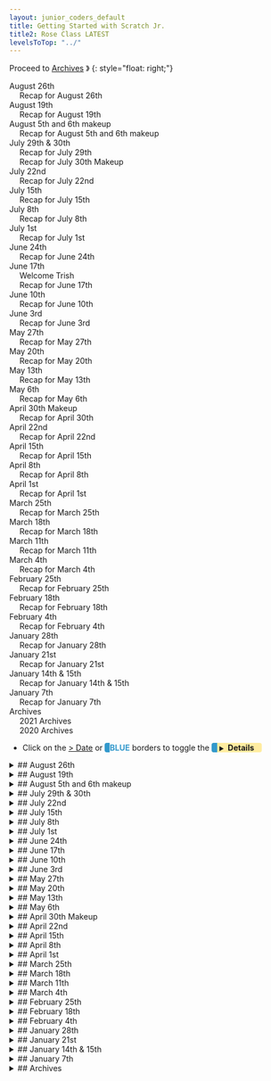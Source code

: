```yaml
---
layout: junior_coders_default
title: Getting Started with Scratch Jr.
title2: Rose Class LATEST
levelsToTop: "../"
---
```



Proceed to [Archives](./RoseClassNotes-Archives.html) 》 
{: style="float: right;"}
<br clear="both">

<div id="toc">

<!-- TOC -->

* [August 26th](#august-26th)
  * [Recap for August 26th](#recap-for-august-26th)
* [August 19th](#august-19th)
  * [Recap for August 19th](#recap-for-august-19th)
* [August 5th and 6th makeup](#august-5th-and-6th-makeup)
  * [Recap for August 5th and 6th makeup](#recap-for-august-5th-and-6th-makeup)
* [July 29th & 30th](#july-29th--30th)
  * [Recap for July 29th](#recap-for-july-29th)
  * [Recap for July 30th Makeup](#recap-for-july-30th-makeup)
* [July 22nd](#july-22nd)
  * [Recap for  July 22nd](#recap-for--july-22nd)
* [July 15th](#july-15th)
  * [Recap for July 15th](#recap-for-july-15th)
* [July 8th](#july-8th)
  * [Recap for July 8th](#recap-for-july-8th)
* [July 1st](#july-1st)
  * [Recap for July 1st](#recap-for-july-1st)
* [June 24th](#june-24th)
  * [Recap for June 24th](#recap-for-june-24th)
* [June 17th](#june-17th)
  * [Welcome Trish](#welcome-trish)
  * [Recap for June 17th](#recap-for-june-17th)
* [June 10th](#june-10th)
  * [Recap for June 10th](#recap-for-june-10th)
* [June 3rd](#june-3rd)
  * [Recap for June 3rd](#recap-for-june-3rd)
* [May 27th](#may-27th)
  * [Recap for May 27th](#recap-for-may-27th)
* [May 20th](#may-20th)
  * [Recap for May 20th](#recap-for-may-20th)
* [May 13th](#may-13th)
  * [Recap for May 13th](#recap-for-may-13th)
* [May 6th](#may-6th)
  * [Recap for May 6th](#recap-for-may-6th)
* [April 30th Makeup](#april-30th-makeup)
  * [Recap for April 30th](#recap-for-april-30th)
* [April 22nd](#april-22nd)
  * [Recap for April 22nd](#recap-for-april-22nd)
* [April 15th](#april-15th)
  * [Recap for April 15th](#recap-for-april-15th)
* [April 8th](#april-8th)
  * [Recap for April 8th](#recap-for-april-8th)
* [April 1st](#april-1st)
  * [Recap for April 1st](#recap-for-april-1st)
* [March 25th](#march-25th)
  * [Recap for March 25th](#recap-for-march-25th)
* [March 18th](#march-18th)
  * [Recap for March 18th](#recap-for-march-18th)
* [March 11th](#march-11th)
  * [Recap for March 11th](#recap-for-march-11th)
* [March 4th](#march-4th)
  * [Recap for March 4th](#recap-for-march-4th)
* [February 25th](#february-25th)
  * [Recap for February 25th](#recap-for-february-25th)
* [February 18th](#february-18th)
  * [Recap for February 18th](#recap-for-february-18th)
* [February 4th](#february-4th)
  * [Recap for February 4th](#recap-for-february-4th)
* [January 28th](#january-28th)
  * [Recap for January 28th](#recap-for-january-28th)
* [January 21st](#january-21st)
  * [Recap for January 21st](#recap-for-january-21st)
* [January 14th & 15th](#january-14th--15th)
  * [Recap for January 14th & 15th](#recap-for-january-14th--15th)
* [January 7th](#january-7th)
  * [Recap for January 7th](#recap-for-january-7th)
* [Archives](#archives)
  * [2021 Archives](#2021-archives)
  * [2020 Archives](#2020-archives)

<!-- /TOC -->

</div>

-   Click on the [> Date]() or <span style="color: #3399cc;  border-left: 9px solid #3399cc!important;border-radius: 4px 4px; font-weight: bold">BLUE</span> borders to toggle the <span style="background-color:#ffeca0; border-left: 10px solid #3399cc !important;border-radius: 4px 4px;"><b> &nbsp;<span style="font-size: 70%">▶︎</span>&nbsp;&nbsp;Details&nbsp;&nbsp;&nbsp;&nbsp;</b></span> 



<details markdown=1>
<summary markdown=1>## August 26th
</summary>

## August 26th

### Recap for August 26th

Today we began with an overview of the upcoming Fall Showcase. (more information about this will be sent to parents soon.) I went over the various elements they will be prepared to talk about, such as giving an introduction, explaining the game play, and so on.

Student K and M  wrote short descriptions of their projects as part of their introductions. This inspired them to make minor improvements to their games, such as adding a game over score or descriptions of the various levels.

Student S chose some projects for her Showcase and we practiced describing her ScratchJr. projects and how they function. She may also demonstrate a recent Scratch project.


{% include zakviewer.html Name="2022-08-27 sonic exe on Scratch" ID="https://scratch.mit.edu/projects/723812768/" caption="Student H completed stage 1 of his scrolling platformer, and succeeded in making an extended background. He learned about local and this sprite only variables, how to move costumes from one sprite to another, how to initialize sprites in terms of position, direction, and layer." %}


</details>


<details markdown=1>
<summary markdown=1>## August 19th
</summary>

## August 19th

### Recap for August 19th


{% include zakviewer.html Name="2022 8 19 COFM Final" ID="https://scratch.mit.edu/projects/716775548/" caption="Student M has completed his project. 

His final addition this week was to add a high score variable and show it, just as in [this Jelly Jump project](https://scratch.mit.edu/projects/674006017/). We examined the code, and found and imported the sprite that displays the score, and the code in the project that updates the score:

``` 
when @greenFlag clicked
forever
    set [score v] to (round (((scrollY) + (50)) / (100)))
    if <(score) > (☁ Actual highscore)> then
        set [☁ Actual highscore v] to (score)
    end
end
```
{: .msb}

He then modified this to work in his project.

``` 
when @greenFlag clicked
forever
    if <(MONEY) > (☁ Actual highscore)> then
        set [☁ Actual highscore v] to (MONEY)
    end
end
```
{: .msb}

This was a great exercise in hacking and reusing code from one project to another.
<span>" %}


{% include zakviewer.html Name="2022 8 19 Submarine remix on Scratch" ID="https://scratch.mit.edu/projects/593081843/" caption="We then discussed his next project, and he looked through his rather long list of remixes to find one he liked, which turns out to be this submarine game." %}


Since Student S is starting Scratch, I suggested she try [Run Marco Run](https://runmarco.allcancode.com/), which is a useful as training for using Scratch. She was able to get through the first few levels very well on her own. 

{% include imgur.html title="" ID="https://i.imgur.com/lyVrsXp.jpg" caption="When she reached the stage of having to repeat a series of blocks we used pen and paper to work out what the repeated sequence should be. After a few tries she seemed to get it." width="" height="300px" spacer="" %}

{% include zakviewer.html Name="2022 8 19 heart, cloud and ballon" ID="https://scratch.mit.edu/projects/719819301/" caption="She also finished the flying tutorial she started last week. I challenged her to add something to the project, and suggested she use a change size block, and this is how it came out." %}

Student H mostly explored on his own. Though he indicated he wanted to make a project, he did not do so in the end.




</details>



<details markdown=1>
<summary markdown=1>## August 5th and 6th makeup
</summary>

## August 5th and 6th makeup

### Recap for August 5th and 6th makeup



This week some of our class joined with the Summer Coding Camp, where they could work with other scratchers. 

{% include zakviewer.html Name="2022 8 5 Student K Roulette Wheel" ID="https://scratch.mit.edu/projects/719581720/" caption="For example, Student K made this project with a start button and a rotationg roulette wheel." %}

{% include zakviewer.html Name="2022 8 5 Student K color effect" ID="https://scratch.mit.edu/projects/614660661/" caption="He also made a series of projects such as this one exploring color effects." %}

{% include zakviewer.html Name="2022 8 5 Student D" ID="https://scratch.mit.edu/projects/718490181/" caption="Student D also joined the Cooding camp and worked on this maze project." %}

{% include zakviewer.html Name="2022 8 5 COFM for 2022 07 29 code with instructions on Scratch" ID="https://scratch.mit.edu/projects/716775548/" caption="Student M finished adding the art gallery for his project and initialized his variables. I can see that he is beginning to understand how to modify the project, and the project is now quite functional." %}

{% include zakviewer.html Name="2022 8 5 Untitled on Scratch" ID="https://scratch.mit.edu/projects/719819301/" caption="Student S is graduating up to scratch, and made this project based on a flying tutorial. She is doing a great job quickly developing mouse and keyboard skills needed for Scratch, and is able to navigate the tutorial almost by herself." %}

</details>


<details markdown=1>
<summary markdown=1>## July 29th & 30th
</summary>

## July 29th & 30th

### Recap for July 29th


{% include zakviewer.html Name="2022-07-29 Demon Game" ID="https://scratch.mit.edu/projects/708689193/" caption="Student K fixed his weapons to show meaningful weapon names when hovering. He added code to attack when the space key is pressed. The coding focus was broadcasts and creating myblocks." %}


{% include zakviewer.html Name="2022-07-29 COFM " ID="https://scratch.mit.edu/projects/716775548/" caption="Student M started making the code for his 3rd room. We reviewed the concept of nested ifs, and when he suddenly got it, he was off. He is making great progress and as usual showing great initiative." %}



{% include imgur.html title="" ID="https://i.imgur.com/M5KIwGR.gif" caption="Student S created a variation of the Animate My Name Bootup Project. We used multiple start blocks to make the letters move at different angles and spin at different speeds." width="" height="" spacer="" %}

### Recap for July 30th Makeup

{% include zakviewer.html Name="2022 8 2 Untitled-7 on Scratch" ID="https://scratch.mit.edu/projects/716423538/" caption="Though Student D arrived late and was only in class briefly, he did make this original project. The project is not quite finished but his effort working out how to code it  was very good." %}



</details>


<details markdown=1>
<summary markdown=1>## July 22nd
</summary>

##  July 22nd

###  Recap for  July 22nd


{% include zakviewer.html Name="2022 7 25 COFM" ID="https://scratch.mit.edu/projects/716761149/" caption="
Student M did some layer adjusting: the room closed sprite covering the classroom has to appear in front of the classroom when the game starts. If the he has enough money, clicking the sprite opens the classroom. We then used some nested ifs: if the cat is assigned to go to the classroom, then if there is enough money, the cat can go to the classroom. 

Student M has definitely improved his skill in the course of this project.  Having done two room with help, I think he might be ready to take on the final 6 rooms by himself. 

<span>" %}

{% include imgur.html title="" ID="https://i.imgur.com/XFfxbPF.png" caption="Student D worked on making a project about someone turning on a lightbulb. I gave him some tips on using the costume editor that he used to make this drawing." width="" height="" spacer="" %}

{% include zakviewer.html Name="2022-07-25 Untitled-7 on Scratch" ID="https://scratch.mit.edu/projects/716423538/" caption="He also made this project based on a tutorial." %}

Student S made a ScratchJr. maze project similar to a mario platformer. She did a great job using message blocks, and together we added coins that disappear when the player touches them, and even a flashing effect and sound.

Student K continued making his go home button clear all the screens. We are working on adding code that will allow the player to use the weapon to attack the spider and skeleton. 

</details>



<details markdown=1>
<summary markdown=1>## July 15th
</summary>

## July 15th

### Recap for July 15th

* Demon Game

{% include zakviewer.html Name="2022 7 15 COFM 5" ID="https://scratch.mit.edu/projects/708689193/" caption="Student K first problem was that his You Die screen was showing when the game started. This was a good demonstration of why initialization is importabe. Then he added a return HOME button" %}

{% include zakviewer.html Name="2022 07 15 broadcast demo on Scratch" ID="https://scratch.mit.edu/projects/714399589/" caption="To implement his HOME button I used this basic project to show him how to use broadcasts and receive blocks to control other blocks. Clicking the cat hides the girl and makes the bowtie jump. Hiding the screen and buttons also led into a discussion about layers." %}

* Family Mart

{% include zakviewer.html Name="2022 7 15 COFM 2022 07 15 on Scratch" ID="https://scratch.mit.edu/projects/714407794/editor" caption="Student Y finished putting in the code for his classroom and then he worked on making that classroom only open up once the money is $100. He also changed some variables his names to make them more consistent." %}

Student H all worked on his own.

ScratchJr.
  : Student A made a project focusing on using a touch block. He made several characters that you could touch to make them say silly sounds. I suggested that he had separate motions that would start and last as long as the sounds. Adjusting it to do that was kind of fun.

  : Student S made a fidget spinner project and then added many characters that also did various turns. At the end of the class we used the camera to make a turning picture fidget.





</details>


<details markdown=1>
<summary markdown=1>## July 8th
</summary>

## July 8th

### Recap for July 8th

Scratch
  : The scratch group worked on individual projects today.

* Student M continued working on adding a second room to his project, and today his focus was on creating and modifying myblocks.

{% include imgur.html title="" ID="https://i.imgur.com/MeYggxz.png" caption="By renaming and creating new myblocks, he created separate code paths for the Family Mart and Classroom." width="" height="" spacer="" %}

{% include imgur.html title="" ID="https://i.imgur.com/XoBh3y4.png" caption="He began creating the matching code for these myblocks." width="" height="" spacer="" %}

* Student K fixed a mistake he made in copying my template code, and so was finally able to get the hearts to work. 

{% include imgur.html title="" ID="https://i.imgur.com/yEzbdlP.png" caption="He also transcribed another section of code that detects when the player dies. He began working on the 'you die' screen." width="" height="" spacer="" %}

* Pong Game

I prompted Student A to add some new features to his Pong game. He wanted to make the game repeat, so I introduced broadcast and receive blocks and we used them to make his project repeat after the ball breaks. 

{% include imgur.html title="" ID="https://i.imgur.com/XQ9mkZK.png" caption="I briefly explained why we needed a stop this script block here. Then, we used broadcast and receive to add a game over effect. " width="" height="" spacer="" %}

{% include zakviewer.html Name="2022-07-09 bounce game Daifuku 2022 07 01 on Scratch" ID="https://scratch.mit.edu/projects/710787791/" caption="While class finished he was working on adding a cat who comes in at the end of the game to break the broom." %}

* Exploring 
  
Student H seemed happy exploring games on his own today.


ScratchJr.
  : The ScratchJr. kids worked with our new teacher Trisha to make several original projects.

* Cat coming out of a shell

Student A made a couple of projects with original ideas. In one of them he cleverly makes a cat come out of a shell by moving the shell out of the way. He also created some clever synchronized motions. Even though he is still getting command of Scratch program logic, he is being very creative with what he can accomplish.

* Racing Game

Student S made a kind of racing game, where you can touch the cars to make them reach the end and go to the next screen. We talked about what a good next project for her would be, and we came up with the idea for a kind of maze where you have to tap the sprites in the right order to get the cat accross the screen. I introduced her to the copy shape tool in the image editor and she explored fun way to make drawings with this. Student S is also showing a lot of creativity and independent learning as well.



</details>


<details markdown=1>
<summary markdown=1>## July 1st
</summary>

## July 1st

### Recap for July 1st

Scratch Jr.
  : Student A made a game about 2 cats fighting each other  

  : Student S maze project: we made a dragon maze game. , using messages to hide another character  
  

Scratch
  : Student Y continued working on generating random armor. He added more costumes and the appropriate code in parts of the costume but still has some parts to finish.


  : Student K worked on cleaning up his projeect by renaming sprites. I worked with him to learn how to add code from a text template.
  
  
  : Student M worked very hard this week. To create the second room (the family mart) in his project, we first renamed the original mybocks and then created similar myblocks for the second room (the classroom). He has a few more steps before the second room is working.


{% include zakviewer.html Name="2022-07-02 bounce game" ID="https://scratch.mit.edu/projects/710787791/" caption="
Student D worked on his modified Broom Pong game. he wanted the ball to break, so I showed him how to create basic animation frames of the ball breaking using the editor. He made the costumes and next week we will make the broom break when it is hit. 
" %}


Student H did not create any projects today.


</details>


<details markdown=1>
<summary markdown=1>## June 24th
</summary>

## June 24th

### Recap for June 24th

{% include zakviewer.html Name="2022-06-24 Baseball" ID="https://scratch.mit.edu/projects/708987771/" caption="Student D made a baseball game. I gave him an introduction to a variety or different blocks, for example, the 'key pressed - key pressed' trick:

```
change y by ((10) * (<key [up arrow v] pressed?> - <key [down arrow v] pressed?>))
```
{: .msb} 

makes the batter move. We make the baseball bounce against the ball and edge like this:

```
if <touching [Ball v]?> then
	point in direction (180)
	change [score v] by (-1)
end
if on edge, bounce
```
{: .msb} 

<span>" %}

{% include zakviewer.html Name="2022-06-24 Student Y Demon Game Fixed 2022 06 18 on Scratch" ID="https://scratch.mit.edu/projects/666094890/" caption="Today was a mostly a cleanup day for Student Y, who cleaned up his code to incorporate his armor selection step into the main flow. " %}

{% include zakviewer.html Name="2022-06-24 Demon Game with instructions cleaned up copy on Scratch" ID="https://scratch.mit.edu/projects/708689193/" caption="Student K also worked on his Demon Game" %}

{% include imgur.html title="" ID="https://i.imgur.com/tZPxb7v.png" caption="I gave him a rubric to complete and he make the corresponding code (with one mistake). He was very clever and discovered he could use emoji as costume names." width="" height="" spacer="" %}


{% include zakviewer.html Name="2022-06-29 COFM 2022 06 24 with directions for next week on Scratch" ID="https://scratch.mit.edu/projects/709704281/" caption="Student M began adding a second room to his project. He created new my blocks and used an if block to select which room his sprite will go to. This is still a work in progress." %}

Student S worked on making a simple maze in scratch.

Student A created a game in ScratchJr.: 

{% include giphy.html link="https://media.giphy.com/media/g6hT24RX0z023KDlFE/" %} 

Student H did not do any coding today, but focused on a fortnite scratch game.


</details>


<details markdown=1>
<summary markdown=1>## June 17th
</summary>

## June 17th

### Welcome Trish
A new assistant, Trish, will be joining our Friday class. She spent most of the class getting to know some of the kids, and having them 'teach her' about Scratch and ScratchJr. Trish is one of our Thursday Emerging Fluency teachers, but she will be coding with us on Fridays, so feel free to introduce yourself to her.


### Recap for June 17th

{% include zakviewer.html Name="2022-06-17 Student M COFM " ID="https://scratch.mit.edu/projects/701386865/" caption="First, Student M fixed the routine changes the max in the room when clicked. Then he made a new room for his cars if they get more than 100 pts." %}
{% include imgur.html title="" ID="https://i.imgur.com/CCH7VkZ.png" caption="He was able to code this mostly on his own, which was a step up for him." width="" height="" spacer="" %}


{% include zakviewer.html Name="2022-06-17 Student Y Demon Game Fixed 2022 03 25 on Scratch" ID="https://scratch.mit.edu/projects/666094890/" caption="Student Y first did some housekeepin on his project, such as fixing the initial position of his armor stand, and properly naming his sprites.  " %}

{% include zakviewer.html Name="2022-06-17 Simple broadcast on click demo" ID="https://scratch.mit.edu/projects/706303339/" caption="Then I created him this demo project so he could see how to use broadcasts and randomly generate different armor. He worked on creating more armor for his project." %}


{% include zakviewer.html Name="2022-06-17 Student K Demon Game" ID="https://scratch.mit.edu/projects/703632443/" caption="student K created a variable for Health Points and made his character lose HP when attacked by the spider or goblin. I explained to him how to make his heart show health points, but we left coding it until next week. It will eventually look like this: 

```
define renew health
show
if <(id) > (HP)> then
    switch costume to [black v]
    if <(id) < ((HP) + (10))> then
        switch costume to [half v]
    end
else
    switch costume to [red v]
end
show
```
{: .msb}

<span>" %}


{% include imgurmp4Captioned.html title="" link="https://i.imgur.com/GyJP5lm.mp4" caption="
A new teacher, Trisha, is joining us, and Student A and showed off his latest project to her about a cat and 'letter' M ? having a conversation. This is a good use of message and wait blocks to keep the conversation going." width="" height="" spacer="" %}



</details>

<details markdown=1>
<summary markdown=1>## June 10th
</summary>

## June 10th

### Recap for June 10th


{% include zakviewer.html Name="2022-06-10 butter on Scratch" ID="https://scratch.mit.edu/projects/703548222/" caption="Student H made a project devoted to the song Butter. We touched on how to initialize project, how to trigger an action with a click, and how to broadcast a message to all the blocks (so they hide), and included a glide and change size block when BTS is clicked. This project is a step forward for this child." %}

{% include zakviewer.html Name="2022-06-10 Demon Game with instructions" ID="https://scratch.mit.edu/projects/679374913/" caption="Student K worked on making the Spider move when the main game starts. Eventually the spider will deliver damage to Maikey, and the damage will be shown in the hearts. " %}

{% include zakviewer.html Name="2022-06-12 Student Y Demon Game Fixed 2022 03 25 on Scratch" ID="https://scratch.mit.edu/projects/666094890/" caption="Student Y revised his armor selection system. After pressing 'a' the armor selection screen shows. Pressing the random armor button sends a messge to generate a random weapon in the weapon block." %}


Student S made a project where a dragon tries to eat Utlraman. She used say, blocks, bump blokcs, visibility blocks, among others. The she began a 'day in the life' project that makes a 4 panel comic. She began by making a conversation bwteen here and her mother.

Student A made project called a sunny day for biking where and airplane and a bicyle walk through a scene with clouds, birds and a jumping basketball.

{% include zakviewer.html Name="2022-06-12 COFM 2022 06 03 with directions for next week on Scratch" ID="https://scratch.mit.edu/projects/701386865/" caption="Student M added some template code that increased the maximum number of occupants if the player has enought money. Then we adjust this in class to happen if the player clicks the family mart." %}



{% include zakviewer.html Name="2022-06-12 Untitled-3" ID="https://scratch.mit.edu/projects/703546178/" caption="Student D made a balloon popping game from a tutorial. Then we worked together to come up with some improvements such as sounds, setting a score limit of 100, color effects, and a star effect." %}


{% include imgur.html title="" ID="https://i.imgur.com/cHmQN3m.png" caption="The star effect uses the mosaic effects." width="" height="" spacer="" %}



</details>


<details markdown=1>
<summary markdown=1>## June 3rd
</summary>

## June 3rd

### Recap for June 3rd


{% include zakviewer.html Name="2022-06-03 COFM " ID="https://scratch.mit.edu/projects/701386865/" caption="Student M and I discussed next steps for his program. He wanted to make it that if you have enough money, the number of people in the Family Mart goes up. I gave him some pseudocode for how to do it, and he made an effort to complete it, to be completed next week." %}



{% include imgur.html title="" ID="https://i.imgur.com/tYe4T4M.png" caption="Student A made a multiscreen project. The first has the cat saying something and then goin gto the second dscreen. " width="" height="" spacer="" %}

{% include imgur.html title="" ID="https://i.imgur.com/Tto3bN2.png" caption="The second used the bump block to play a game of basketball. " width="" height="" spacer="" %}

{% include imgur.html title="" ID="https://i.imgur.com/Tto3bN2.png" caption="The third created a conversation between the cat and the robot using message blocks. Student A is making progress." width="" height="" spacer="" %}


{% include zakviewer.html Name="2022-06-03 Student D Pong" ID="https://scratch.mit.edu/projects/700521898/" caption="Student D made the pong tutorial. Then I challenged him to make some modifications. He made the color of the padddle chane when it is hit. He learned how to use the time to limit the game to 3 minutes. We talked about how to calulate how many seconds are in 3 minutes. He added levels, and the speed of the ball changes each level. He added a score." %}


Student S made a project describing her day. In addition to using a variety of blocks, I sowed her a trick to make it look as though she is getting dressed and the clothes are following her in the 2nd and 3rd screen.
{: .jsgif style='margin-bottom:0;'}
{% include giphy.html link="https://media.giphy.com/media/pbnDkWsoPLAHiGDyke/" %} 


Student H was not feeling well and spent most of the class resting.
{: .jsgif}

{% include zakviewer.html Name="2022-06-03 Student Y Demon Game" ID="https://scratch.mit.edu/projects/666094890/" caption="Student Y wanted to create a minecraft armor table. After a little discussion he understood the basic procedure and he used some initial go to blocks to place each part. When you press 'a'' the table appears." %}

{% include zakviewer.html Name="2022-06-03 Demon Game with instructions" ID="https://scratch.mit.edu/projects/679374913/" caption="Student K continued working on adapting his characters' costumes." %}

</details>



<details markdown=1>
<summary markdown=1>## May 27th
</summary>

## May 27th

### Recap for May 27th


UFO
  : Student S worked on her own project for a while, and then we worked together on an original project about UFO's. Two cats are speaking. She learned the "bump and step back" trick to activate a bump without getting stuck in a loop. She used wait blocks to make a conversation, and then a UFO appears.

{% include giphy.html link="https://media.giphy.com/media/r2SSTXQWb5kzXQygHu/" %} 


{% include veed.html title="" ID="https://www.veed.io/embed/fb341e14-92fd-4afc-9188-b0fe19c93248" caption="Student A made a project that used tap blocks and messages and a variety of blocks, including ones he created himself." width="" height="" spacer="" %}


 
{% include zakviewer.html Name="2022-05-7 Cat owns an Family Mart 2022 05 20 with directions" ID="https://scratch.mit.edu/projects/694152059/" caption="Student M followed a template that I gave him and added code to make his cats return when the family mart is full. " %}

{% include imgur.html title="" ID="https://i.imgur.com/6PxIh9R.png" caption="He learned how to use the set variable and swich costume blocks to create the effect." width="" height="" spacer="" %}


{% include imgur.html title="" ID="https://i.imgur.com/zjOyaqr.png" caption="Student K worked on carefully redrawing his character so it could be blue. Due to a limitation in Scratch this was necessary. This was a time consuming progress so kudos for sticking with it." width="" height="" spacer="" %}


{% include zakviewer.html Name="2022-05-27ß Scratch Project" ID="https://scratch.mit.edu/projects/697370880/" caption="Student D worked on various challenges using the point and move blocks. For example he had to make the 7 sprite move in a square, and then in a larger square. The next challenge, partly completed, is to make the 7 and 9 switch places." %}


</details>


<details markdown=1>
<summary markdown=1>## May 20th
</summary>

## May 20th

### Recap for May 20th


{% include zakviewer.html Name="2022-05-21 Cat owns an Family Mart 2022 05 20 with directions for next week on Scratch" ID="https://scratch.mit.edu/projects/694152059/" caption="student M made the cat go back to his original place when the family mart was full. " %}


{% include zakviewer.html Name="2022-05-21 Demon Game using clones on Scratch" ID="https://scratch.mit.edu/projects/679374913/" caption="Student K modified his code so that the weapons follow his Maikey sprite. He also added some more sprites." %}

{% include zakviewer.html Name="2022-05-21 Student Y Demon Game Fixed 2022 03 25 on Scratch" ID="https://scratch.mit.edu/projects/666094890/" caption="Student Y added more characters to his game. We discussed how to go about making names for his characters that appear above them." %}


{% include zakviewer.html Name="2022-05-21 にゃんこ大戦争 on Scratch" ID="https://scratch.mit.edu/projects/689871622/" caption="Student H began making a battle cats project by using the youtube video below" %}

{% include youtubelazy.html  videoID="-K2T5o0eYbk" %}


Student S made another BootupPD project called my family. We then upgraded the project by making the characters speak, and I gave her the challenge of making the characters speak in turn. This is an exercise in using bump blocks, the start block, and message blocks. Next we will continue making the conversation pass from person to person in the project.

Student A worked on a rocket project and played with the costume editor and adding photos.


{% include zakviewer.html Name="2022-05-21 Untitled on Scratch" ID="https://scratch.mit.edu/projects/693723636/" caption="Student D worked his first tutorials in scratch. After he had a basic understanding of the layout and how to place blocks I encouraged him to explore the blocks he could. He worked mostly wiht the say and move blocks, but he also discovered the myblock feature. I showed him how to use that to repeat actions several times." %}


</details>


<details markdown=1>
<summary markdown=1>## May 13th
</summary>

## May 13th

### Recap for May 13th



{% include zakviewer.html Name="2022-05-13 Student Y Demon Game " ID="https://scratch.mit.edu/projects/666094890/eitor" caption="Student Y's main objective today was to have a character lose 'power' when clicked. " %}

{% include imgur.html title="" ID="https://i.imgur.com/l29boIW.png" caption="He tried to figure it out himself, and got very close. The power needed to be multliplied by -1 for the routine to work. When the character runs out of power, he will fall over and dies." width="" height="" spacer="" %}

{% include zakviewer.html Name="2022-05-13 Demon Game using clones on Scratch" ID="https://scratch.mit.edu/projects/679374913/" caption="Student K made his Maikey sprite move on arrow presses and made other adjustments to his game." %}

{% include zakviewer.html Name="2022-05-13 Student H looking for eyeglasses " ID="https://scratch.mit.edu/projects/553913239/" caption="Student H came up with 2 projects this week. He made this game that had a crazy cat chaing a pair of sunglasses." %}


{% include zakviewer.html Name="2022-05-13 Student H にゃんこ大戦争" ID="https://scratch.mit.edu/projects/689871622/" caption="He also made this cat that fires cats project. Click the bottom cat to see it in action." %}


ScratchJr
  : The ScratchJR kids worked on making a racing game based on this BootupPd project. 

{% include youtubelazy.html  videoID="0QY_rF8h6-Y" %}

First we made the characters move at different speeds, and to return home when they touch another character at the end of the line. Student A had a lot of fun experimenting with the drawing editor. Student S made this into a Mother's Day project, and showed initiative and creativity in choosing characters and in making the course go vertically, which looks very nice. 

{% include giphy.html link="https://media.giphy.com/media/0gu6fdPTswX9AnIkx1/" %} 



</details>

<details markdown=1>
<summary markdown=1>## May 6th
</summary>

## May 6th

### Recap for May 6th

ScratchJr
  : Student A decided to review skills by making his own project. It involved characters moving across the screen and bumping into each other. He also greatly enjoyed typing in various emoji. 

  : Student S made a project where the characters move, bump into each other, and can be tapped to do things. This is a review of how to use in the bump, touch and loop blocks.
{% include giphy.html link="https://media.giphy.com/media/rYHuM5QrTmL50Odcag/" %} 

Scratch
  : Students K and Y both use clones to show the tools. student M
{% include imgur.html title="" ID="https://i.imgur.com/tePWjT5.png" caption="When they press the tool number key, it should move to the player. We  learned how to use the join block with a variable to detect different types of key presses with one block. This way we compare the clicked key to the id of the clone and know which clone to activate. This works for clicks too" width="" height="" spacer="" %}


{% include zakviewer.html Name="2022-05-06 Demon Game using clones" ID="https://scratch.mit.edu/projects/679374913/" caption="You can see it here after choosi" %}

{% include imgur.html title="" ID="https://i.imgur.com/OUlDgSV.jpg" caption="Student Y worked on making a detailed plan for his project. Many students are reluctant to do this step, but he has embraced it with flair. also needed some instruction on converting webp files to jpg for his project." width="" height="" spacer="" %}


{% include imgur.html title="" ID="https://i.imgur.com/2804sgk.png" caption="Student M worked on making his cats go to Family Mart when they reach the middle. First we shrink them, increase the number of occupants and go to the room. He used a repeat loop for the shrink routine, and go to and ghost effects to make him disappear and reappear." width="" height="" spacer="" %}


First, Student H completed a 5 minute challenge to refactor a shooter game so it worked with the arrow keys instead of the w-a-s-d keys. Then I helped him change a video into a gif to import it into a new project. To help him maintain focus I used a 5 minute timer for him. If he maintained focus for 5 minutes, he would gain some free time. This seemed to be increase the amount of time he could stay on focus.

{% include zakviewer.html Name="2022-05-06 戦え" ID="https://scratch.mit.edu/projects/684157189/" caption="He also made several new mini-projects such as this one, which shows considerable progress." %}

</details>


<details markdown=1>
<summary markdown=1>## April 30th Makeup
</summary>

## April 30th Makeup

### Recap for April 30th



* Today Student M worked on his **Cat owns a Convenience Store** project. 


{% include imgur.html title="" ID="https://i.imgur.com/KZZjj53.png" caption="The first step was to set up 3 variables: room occupants, max in room, money. He then created myblocks (get money, go to room 1, leave room when ready) for the main start as a clone loop. This is the main game loop. We also started making the get money loop." width="" height="" spacer="" %}


{% include zakviewer.html Name="2022-04-30 Cat owns a Convenience Store" ID="https://scratch.mit.edu/projects/655392474/" caption="No visible changes as yet..." %}


* The other students in the class took turns "tutoring" Student S in using ScratchJr. They began a project with 2 screens, and I challenged her to continue the story on her own.

{% include imgur.html title="" ID="https://i.imgur.com/X6CV8nC.gif" caption=" She created a game where the cat chases the piece of toast. If it touches the toast it shrinks and the user has to touch it to make it bigger again. We talked about how to know when a game is over, and suggested the game end after 25 loops. She worked well on her own, and I gave her some help making the toast say 'ouch' using the bump block, and adding a jump to the fourth screen, by adding a blank screen, returning to screen 3, and then dragging the block. She also learned how to drag a sprite to a screen to make a copy of it in that screen." width="" height="" spacer="" %}




</details>



<details markdown=1>
<summary markdown=1>## April 22nd
</summary>

## April 22nd

### Recap for April 22nd

{% include zakviewer.html Name="2022-04-22 Demon Game using clones on Scratch" ID="https://scratch.mit.edu/projects/679374913/" caption="Student K continued trying to understand clones. We talked about how to size the health that make up his health meter. We created a new message to eliminate the need for many individual sprites and go directly to the main health sprite. We struggled to position the hearts at the right location, because it turned out an error elsewhere in his code was hiding the heart." %}


Student Y worked on figuring out how his player should choose their costume. Unusually, he dseems to have decided on a mix between randomly and with some user control. Once this is clear, he will be able to code it.

Student S chose to make another square maze like this: 

![](./../../../junior_coders/Overview/images/FollowTheMazeGame.gif)

Her focus was on learning how to use the paint editor to change line shapes, how to use the camera to import Pokemon images (for the buttons) into the paint editor, and then how to create buttons using messages. 

Student D worked on making a simplified Math Quiz. The key point was how to use messages to control the sequence of actions: Question 1 => Answer 1 -> Question 2 => Answer 2 -> Question 3 => Answer 3 -> Game over screen, where each arrow is a send/receive pair of blocks. He also learned how to use the camera to import images, and about using the hide and show blocks.

Students M and H made minor progress on their recent projects.


</details>



<details markdown=1>
<summary markdown=1>## April 15th
</summary>

## April 15th

### Recap for April 15th

Student M worked on developing his Cat Owns an Inn project. His plan is
* Each cat that goes into Room 1 gives $2
* A maximum of 5 cats can go into the room
* If you have more than $10, the maximum goes up by 1
* If the room is full, the cat goes back and has a worried expression. 

We began to code this, and talked about the variables we would need. 

Students Y and K are both at a stage where their Demon Game programs need to use clones to create multiple copies of a sprite. Today we discussed exactly how they want to use the clones. For example, how to choose weapon randomly or how to create hearts to show character strength. Once it is clear what they want, we will be able to make the clones behave as they should.

Students A and S worked first on making square mazes. In addition to giving practice in using the paint editor to control line thickness and fills, it demonstrates creating buttons that send messages.

![](./../../../junior_coders/Overview/images/FollowTheMazeGame.gif)


For a follow-up challenge we then created an Animate My Name project. The special challenge was making the middle letter make the outside letters change places. This involves one message going to two sprites at the same time.

{% include giphy.html link="https://media.giphy.com/media/PUxPUNhdwXulzfL1Za/" %} 


{% include zakviewer.html Name="2022-04-15 CHristmas Project" ID="https://scratch.mit.edu/projects/676278234/" caption=" He got a gif off the internet and added a modified version of a stock sound. He had a lot of fun showing it off after class to other students and parents." %}


</details>

<details markdown=1>
<summary markdown=1>## April 8th
</summary>

## April 8th

### Recap for April 8th

{% include zakviewer.html Name="2022-04-10 Demon Game" ID="https://scratch.mit.edu/projects/614681649/" caption="Student K continue working on his Demon game. He added some more game elements to his main screen, lik HP and hearts. He also began working on making a key press move the weapon to Mikey." %}


{% include imgur.html title="" ID="https://i.imgur.com/7P6sz1j.png" caption="Student M worked on making his cats point in the right direction when they appear. This involved an if test.  We used a set rotation style to keep the cat from rotating upside down, and set the direction to 90 or -90, depending on the variable left or right. The variable left or right is 1 when the character is on the right, and 2 when the character is on the left." width="" height="" spacer="" %}



Scratch Jr New Students
  : New student S1 used ScratchJr. to make a maze. We created a sprite with a set of shapes, and then she taught the cat to move around the shapes. We coded it so that if she touched the shapes, she would return to the original position. At the end we added a target sprite and a special effect when we successfullly reach the end of the maze.

  : New Student S2 started off by exploring Scratchjr. on his own. He told me he likes Pokemon characters, and he played with the paint editor. We made the pokemon characters move around the screen. I taught him how to copy code and he discovered that copying the same motion script made the characters move faster and faster. 


</details>



<details markdown=1>
<summary markdown=1>## April 1st
</summary>

## April 1st

### Recap for April 1st

Countdown Timer
  : Student K's first task was to create a countdown for the start of the game.

{% include imgur.html title="" ID="https://i.imgur.com/g8SGoDA.png" caption="We showed the sprite for 3 seconds, then waited, then broadcast to sprite 2," width="200px" height="" spacer="" %}

{% include imgur.html title="" ID="https://i.imgur.com/Cpyuhb0.png" caption="again, to sprite 1," width="150px" height="" spacer="" %}

{% include imgur.html title="" ID="https://i.imgur.com/NkJTmUD.png" caption="then finally to the start sprite," width="150px" height="" spacer="" %}

{% include imgur.html title="" ID="https://i.imgur.com/Ym9PYtw.png" caption="and lastly to where the game begins. This was a good demonstration of how broadcasts can be chained from one into the next to create a sequence of events." width="" height="" spacer="" %}

Using Clones to Choose a Weapon
  : Both Students today were at a stage in the game where they could use clones to create a series of buttons for choosing a weapon. 

{% include zakviewer.html Name="2022-04-07 Student Y Demon Game Fixed 2022 04 01 fixed" ID="https://scratch.mit.edu/projects/672566264/" caption="Student Y learned how to use one sprite to choose a weapon. We created clones, and when the clones are clicked, we set a local variable that tells us which weapon to show." %}


{% include zakviewer.html Name="2022-04-08 Demon Game" ID="https://scratch.mit.edu/projects/614681649/" caption="Student K also began working on this stage." %}



</details>


<details markdown=1>
<summary markdown=1>## March 25th
</summary>

## March 25th

### Recap for March 25th

{% include zakviewer.html Name="2022-03-25 Student M Cat owns an Inn Revised" ID="https://scratch.mit.edu/projects/666047491/" caption="Student M began making the Cat Owns an Inn Project. This project was intended as a quick intro to key concepts that he has identified as needed but has not coded before. Ideas covered included Broadcast Model, Initialization, Creating Clones, Starting a Clone, Creating Variables, Size and Ghost effect, random numbers, glides, and ifs and conditionals." %}


{% include imgur.html title="" ID="https://i.imgur.com/beKJV7G.png" caption="Student K created a ground by using eight 'dirt' sprites, and I showed him how to create an array of buttons with just one sprite using clones." width="" height="" spacer="" %}

{% include zakviewer.html Name="2022-03-25 Demon Game" ID="https://scratch.mit.edu/projects/614681649/" caption="" %}


{% include zakviewer.html Name="2022-03-25 Demon Game Fixed 2022 02 04" ID="https://scratch.mit.edu/projects/639245268/" caption="Student Y also needed an array of buttons. His main concern was how to make it so that we could click them and know which one was clicked." %}


{% include imgur.html title="" ID="https://i.imgur.com/ueR1Jt2.png" caption="First we created the clones by looping over the positions" width="" height="" spacer="" %}


{% include imgur.html title="" ID="https://i.imgur.com/ejuAV4B.png" caption="Then we set the appropriate costume and created a test to see which is clicked. We used a local variable to know which clone is which, and a global variable to know which was clicked. By comparing the two we know which clone is clicked." width="" height="" spacer="" %}


</details>


<details markdown=1>
<summary markdown=1>## March 18th
</summary>

## March 18th

### Recap for March 18th

Student Y started working on the next screen of his Demon Game.  

{% include imgur.html title="" ID="https://i.imgur.com/cyRp0Ck.png" caption="He created a mockup of the screen and collected the blocks that he will used for it. Most of these are derived from Minecraft." width="" height="" spacer="" %}

<br/>
Student K likewise did the same, though his approach was different. His main focus this week was using broadcast and receive blocks to change the screen. 

{% include zakviewer.html Name="2022-03-20 Demon Game" ID="https://scratch.mit.edu/projects/614681649/" caption="First he added the change of screen when pressing the other level buttons, and then he made all the characters appear and disappear at the right time." %}

</details>

<details markdown=1>
<summary markdown=1>## March 11th
</summary>

## March 11th

### Recap for March 11th


Both kids made significant progress today.


{% include zakviewer.html Name="2022-03-12 Demon Game" ID="https://scratch.mit.edu/projects/614681649/" caption="Student K:
1. created the background for the main screen. I showed him how to use one sprite for the background, then use a switch costume block to change the background. This is better than using multiple sprites. 
2. He used when I receive block to change the background once choosing the level. 
3. He created a spider and I helped him look for Minecraft soundboards to get the sounds for the spider.<span >" %}

{% include zakviewer.html Name="2022-03-12 Demon Game Fixed 2022 02 04" ID="https://scratch.mit.edu/projects/639245268/" caption="Student Y:<br>
1. Learned how to create a variable to track the number of clicks.
2. Initialized the variable and updated it each click. 
3. Used an if block to test the number of clicks, and perform an action on the 5th click. <br>
  ![imgur](https://i.imgur.com/CE35vqH.png)
4. He began adding swords.
5. He began designing the next scene on paper.
<span>" %}


</details>


<details markdown=1>
<summary markdown=1>## March 4th 
</summary>

## March 4th 

### Recap for March 4th 

Students continued working on the Demon Game Prjoect


{% include zakviewer.html Name="Demon Game 2022 03 05 Student Y" ID="https://scratch.mit.edu/projects/654133485/" caption="Student Y Animated finished animating two characters using repeat blocks and messages. You can see them dance after choosing the level." %}

{% include imgur.html title="" ID="https://i.imgur.com/b6JRXqH.png" caption="Student K added a host of weapons to his project" width="" height="" spacer="" %}


{% include imgur.html title="" ID="https://i.imgur.com/DTWdSAx.png" caption="He also began creating the transition from the level screen to the main game screen using when clicked, broadcast, and received blocks." width="" height="" spacer="" %}

{% include zakviewer.html Name="2022-03-06 Untitled-62" ID="https://scratch.mit.edu/projects/655016688/" caption="This is visible when you click the easy level." %}


</details>


<details markdown=1>
<summary markdown=1>## February 25th
</summary>

## February 25th

### Recap for February 25th

[Last week](#february-18th) we turned a bitmap image into a collection of vector pieces that can be used to make an animation. This week the kids repeated the process on their own without my help. This involved taking images, removing the background using pixlr, slicing them into parts and reassembling them into animation frames.

For student K  we also talked about how to create a transition to the main screen using broadcast/receive blocks. He will have to finish this next week.


</details>


<details markdown=1>
<summary markdown=1>## February 18th
</summary>

## February 18th

### Recap for February 18th

This week the kids worked on making an animation using a stock Minecraft character. Thy plan to use this as part of their Demon Games Project. The kids worked very well together and helped each with ideas and learning the steps.

1. They searched google and found the image they wanted. 
2. They used the [pixlr remove background](https://pixlr.com/remove-background/) removal tool to remove the background. 
3. They imported the result into their project as a bitmap file. 

    {% include imgur.html title="" ID="https://i.imgur.com/5dU3j4S.png" caption="" width="" height="" spacer="" %}

     <br>



4. They then sliced the image to separated the arms, legs, and head. 

    {% include imgur.html title="" ID="https://i.imgur.com/Tz4xbyf.png" caption="" width="" height="" spacer="" %}

     <br>


5. They copied these parts into separate costumes and converted them into vector images.
6. They reassembled the body by pasting all these parts into one full vector image, with movable parts.

    {% include imgur.html title="" ID="https://i.imgur.com/HsdkVIU.png" caption="" width="" height="" spacer="" %}


     <br>
  
7. They created a sequence of animation frames using onion-skinning.
8. Next week they will code these to create animations.


    {% include imgur.html title="" ID="https://i.imgur.com/6fQy55l.gif" caption="" width="" height="" spacer="" %}


</details>



<details markdown=1>
<summary markdown=1>## February 4th
</summary>

## February 4th

### Recap for February 4th

{% include zakviewer.html Name="2022-02-04 Demon Game Fixed" ID="https://scratch.mit.edu/projects/639245268/" caption="Student Y added buttons and a new background to go to the main screen after selecting the difficulty. This involved telling which sprites to hide, which required some troubleshooting." %}

{% include zakviewer.html Name="2022-02-04 Demon Game" ID="https://scratch.mit.edu/projects/614681649/" caption="Student K cfreated Easy, Normal, and Hard difficulty buttons and made them appear at the right time and place using receive, goto and show blocks." %}

Students also tried out a new Minecraft Travel game. 

{% include zakviewer.html Name="Minecraft Travel v4" ID="https://scratch.mit.edu/projects/633644256/" caption="" %}


</details>


<details markdown=1>
<summary markdown=1>## January 28th
</summary>

## January 28th

### Recap for January 28th

Only one student today.

Demon Game
  : Student Y made a big step in hhis the Demon Game. We added a help screen for choosing the level. He learned how to use emoji in text fields.  

{% include imgur.html title="" ID="https://i.imgur.com/qqv4Nfv.png" caption="" width="" height="" spacer="" %}


{% include zakviewer.html Name="" ID="https://scratch.mit.edu/projects/" caption="We also used a 'wait until mouse down' blocks so the scratch cat says 'Brilliant' when you are done choosing the level." %}




</details>



<details markdown=1>
<summary markdown=1>## January 21st
</summary>

## January 21st

### Recap for January 21st

In the beginning of class we spent some time clarifying our goals for the Demon Games Project. We decided that each student would stick to the main outline of the game, but would independently create their own game characters, looks, and so on. This allows for them to develop the game at their own pace while still reusing some code but with ample room for individual creativity and control.

{% include zakviewer.html Name="2022-01-23 Demon Games 2022 01 21 Y" ID="https://scratch.mit.edu/projects/631710507/"  caption="Student Y began making weapons. I showed him how to make a slight modification to his code to create a highlight effect using a colored highlight sprite when clicking on a level." %}

{% include zakviewer.html Name="2022-01-23 Untitled-22" ID="https://scratch.mit.edu/projects/614681649/" caption="Student K added a play button and began working on his level selection screen." %}


</details>



<details markdown=1>
<summary markdown=1>## January 14th & 15th
</summary>

## January 14th & 15th

### Recap for January 14th & 15th

On Friday Student K and I worked in an online drawing program called [Sketchpad](https://sketch.io/sketchpad/) to draw the opening screen of their project, Demon Games (formerly Demon Toetation). This paint editor is superior to the one in Scratch and he learned how to use various functions such as choosing a font, copying stickers, importing photos, and changing colors and fills. We then imported this into Scratch and created the opening backdrop for the project. He also created a Start button this way.

On Saturday, Student Y built on this by coding the start button to open the level selection screen. He also used Sketchpad to create a starred backdrop, and coded the easy, medium and hard button to set the difficulty variable. We talked about how this variable would be used in the game to control the number of demons generated.

Even though the two students were working separately they are working well as a team to handle different parts of the project. It's very exciting to see this project take shape.

{% include zakviewer.html Name="2022 1 17 Demon Games" ID="https://scratch.mit.edu/projects/628807733/" caption="Run the program to see the opening screen. Click start to see the difficulty selection screen. Tapping one of the buttons sets the difficulty." %}

</details>

<details markdown=1>
<summary markdown=1>## January 7th
</summary>

## January 7th

### Recap for January 7th

Demon Toetation Land
  : <a class="external" href="https://lh3.googleusercontent.com/56ZQryQN814eQ_bZa-A4kTospf8yE4cB8IGrczkt-JNuqF0-IzjF_1Sp3scnXkh2IUqp538uOI5CDvP4hIgs6rrlpyQh_jzEDXtGT72avmGtsYiZg1AKqQcnzhU2dhs0is95s3zobw=w2400?source=screenshot.guru"  title="Students planned out a new project" caption="Students planned out a new project"> <img class="giphycontainer jsgif turbowarp" src="https://lh3.googleusercontent.com/56ZQryQN814eQ_bZa-A4kTospf8yE4cB8IGrczkt-JNuqF0-IzjF_1Sp3scnXkh2IUqp538uOI5CDvP4hIgs6rrlpyQh_jzEDXtGT72avmGtsYiZg1AKqQcnzhU2dhs0is95s3zobw=w600-h315-p-k" /></a>
  : The students have decided to work together on an original game Demon Toetation Land. It is loosely based on a minecraft game, but with interesting variations of their own. They drew out a detailed storyboard including characters and character names, a "manga" version of battle mode, a complicated system for the number of enemies and the how they take damage, as well as the motion and actions of the sprites controlled by keypresses. This is a good outline and has potential to be a really fun game. With a few more additions, coding the project will be straightforward.
  
</details>


<details markdown=1>
<summary markdown=1>## Archives
</summary>


## Archives 

### [2021 Archives](./RoseClassNotes-Archives2021.html)
### [2020 Archives ](./RoseClassNotes-Archives2020.html)

</details>
<!-- <div class="bottomSpacer">

</div> -->
